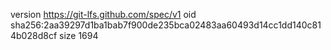 version https://git-lfs.github.com/spec/v1
oid sha256:2aa39297d1ba1bab7f900de235bca02483aa60493d14cc1dd140c814b028d8cf
size 1694
